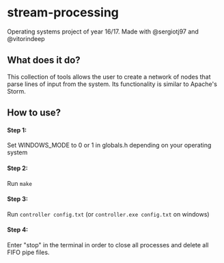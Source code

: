 # stream-processing
 Operating systems project of year 16/17. Made with @sergiotj97 and @vitorindeep

## What does it do?

 This collection of tools allows the user to create a network of nodes that parse lines of input from the system. Its functionality is similar to Apache's Storm.
 
 ## How to use?
 
 #### Step 1:
 Set WINDOWS_MODE to 0 or 1 in globals.h depending on your operating system

 #### Step 2:
 Run `make`
 
 #### Step 3:
 Run `controller config.txt` (or `controller.exe config.txt` on windows)

 #### Step 4:
 Enter "stop" in the terminal in order to close all processes and delete all FIFO pipe files.
